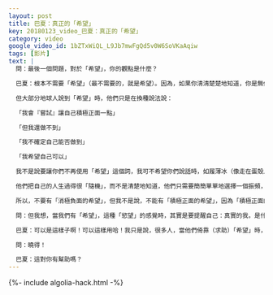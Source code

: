 ```yaml
---
layout: post
title: 巴夏：真正的「希望」
key: 20180123_video_巴夏：真正的「希望」
category: video
google_video_id: 1bZTxWiQL_L9Jb7mwFgQd5v0W6SoVKaAqiw
tags: [影片]
text: |
  問：最後一個問題，對於「希望」，你的觀點是什麼？

  巴夏：根本不需要「希望」（最不需要的，就是希望）。因為，如果你清清楚楚地知道，你是無條件地被愛著的，完完全全地被支持著的，那你還「希望」什麼東東呢？

  但大部分地球人說到「希望」時，他們只是在換種說法說：

  「我會『嘗試』讓自己積極正面一點」

  「但我還做不到」

  「我不確定自己能否做到」

  「我希望自己可以」

  我不是說要讓你們不再使用「希望」這個詞，我可不希望你們說話時，如履薄冰（像走在蛋殼上）。但要明白，當很多人說到「希望」時，其實他們內心深處，對於自己所祈求的，是沒多大把握的，他們只是轉動賭桌上的輪盤，「希望」小球能掉進他們所選的數字，你明白嗎？

  他們把自己的人生過得很「隨機」，而不是清楚地知道，他們只需要簡簡單單地選擇一個振頻，然後絕對的！絕對的！絕對的！他們生活中的發生的任何一件事，都是這個振頻的一部分，不論現在的生活怎麼樣。

  所以，不要有「消極負面的希望」，但我不是說，不能有「積極正面的希望」，因為「積極正面的希望」，就是單純地知道「一切都是OK的」！不論外在看起來是什麼樣！而當你真正的知道了，你也會如是地體驗到。

  問：但我想，當我們有「希望」，這種「慾望」的感覺時，其實是要提醒自己：真實的我，是什麼？真正的我，是誰？

  巴夏：可以是這樣子啊！可以這樣用哈！我只是說，很多人，當他們倚靠（求助）「希望」時，其實是在說：他們已經放棄希望了！你明白嗎？

  問：曉得！

  巴夏：這對你有幫助嗎？
---
```


{%- include algolia-hack.html -%}
